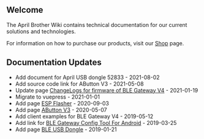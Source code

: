 ## Welcome

The April Brother Wiki contains technical documentation for our current solutions and technologies.

For information on how to purchase our products, visit our [Shop](https://blog.aprbrother.com/shop) page.

## Documentation Updates

* Add document for April USB dongle 52833 - 2021-08-02
* Add source code link for AButton V3 - 2021-05-08
* Update page [ChangeLogs for firmware of BLE Gateway V4](AB_BLE_Gateway_V4_Firmware_Changes.md) - 2021-01-19
* Migrate to vuepress - 2021-01-01
* Add page [ESP Flasher](ESP_Flasher.md) - 2020-09-03
* Add page [AButton V3](AButton_V3.md) - 2020-05-07
* Add client examples for BLE Gateway V4 - 2019-05-12
* Add link for [BLE Gateway Config Tool For Android](Software_AB_BLE_Gateway_V4.md) - 2019-03-25
* Add page [BLE USB Dongle](BleUsbDongle.md) - 2019-01-21
